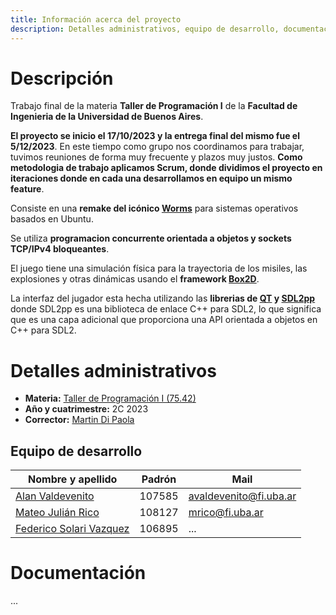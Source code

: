 ```yaml
---
title: Información acerca del proyecto
description: Detalles administrativos, equipo de desarrollo, documentación
---
```


<!-- ##################################################################### -->

# Descripción

Trabajo final de la materia **Taller de Programación I** de la **Facultad de Ingenieria de la Universidad de Buenos Aires**. 

**El proyecto se inicio el 17/10/2023 y la entrega final del mismo fue el 5/12/2023**. En este tiempo como grupo nos coordinamos para trabajar, tuvimos reuniones de forma muy frecuente y plazos muy justos. **Como metodologia de trabajo aplicamos Scrum, donde dividimos el proyecto en iteraciones donde en cada una desarrollamos en equipo un mismo feature**.

Consiste en una **remake del icónico [Worms](https://es.wikipedia.org/wiki/Worms_(serie))** para sistemas operativos basados en Ubuntu.

Se utiliza **programacion concurrente orientada a objetos y sockets TCP/IPv4 bloqueantes**.

El juego tiene una simulación física para la trayectoria de los misiles, las explosiones y otras dinámicas usando el **framework [Box2D](https://box2d.org/documentation/)**.

La interfaz del jugador esta hecha utilizando las **librerias de [QT](https://doc.qt.io/) y [SDL2pp](https://github.com/libSDL2pp/libSDL2pp)** donde SDL2pp es una biblioteca de enlace C++ para SDL2, lo que significa que es una capa adicional que proporciona una API orientada a objetos en C++ para SDL2. 

<!-- ##################################################################### -->

# Detalles administrativos
* **Materia:** [Taller de Programación I (75.42)](https://taller-de-programacion.github.io/bienvenido.html)
* **Año y cuatrimestre:** 2C 2023
* **Corrector:** [Martin Di Paola](https://github.com/eldipa)

## Equipo de desarrollo

| Nombre y apellido | Padrón | Mail |
|-------------------|--------|------|
| [Alan Valdevenito](https://github.com/AlanValdevenito) | 107585 | avaldevenito@fi.uba.ar |
| [Mateo Julián Rico](https://github.com/ricomateo) | 108127 | mrico@fi.uba.ar |
| [Federico Solari Vazquez](https://github.com/FedericoSolari) | 106895 | ... |

<!-- ##################################################################### -->

# Documentación

...

<!-- ##################################################################### -->

